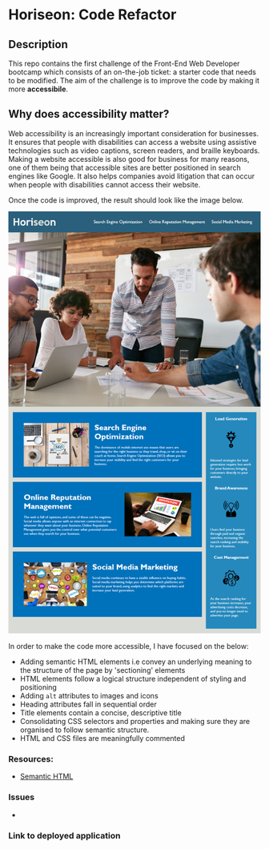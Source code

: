 # Horiseon: Code Refactor

## Description
 
This repo contains the first challenge of the Front-End Web Developer bootcamp which consists of an on-the-job ticket: a starter code that needs to be modified. The aim of the challenge is to improve the code by making it more **accessibile**. 

## Why does accessibility matter?
 
Web accessibility is an increasingly important consideration for businesses. It ensures that people with disabilities can access a website using assistive technologies such as video captions, screen readers, and braille keyboards. Making a website accessible is also good for business for many reasons, one of them being that accessible sites are better positioned in search engines like Google. It also helps companies avoid litigation that can occur when people with disabilities cannot access their website.

Once the code is improved, the result should look like the image below.
 
![alt text](/Assets/01-html-css-git-challenge-demo.png)

In order to make the code more accessible, I have focused on the below:

* Adding semantic HTML elements i.e convey an underlying meaning to the structure of the page by 'sectioning' elements
* HTML elements follow a logical structure independent of styling and positioning
* Adding `alt` attributes to images and icons
* Heading attributes fall in sequential order
* Title elements contain a concise, descriptive title
* Consolidating CSS selectors and properties and making sure they are organised to follow semantic structure.
* HTML and CSS files are meaningfully commented


### Resources:

* [Semantic HTML](https://www.internetingishard.com/html-and-css/semantic-html/)


### Issues

* 

### Link to deployed application







